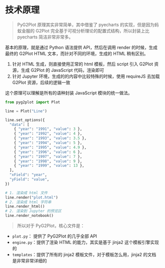 # 技术原理

> PyG2Plot 原理其实非常简单，其中借鉴了 pyecharts 的实现，但是因为蚂蚁金服的 G2Plot 完全基于可视分析理论的配置式结构，所以封装上比 pyecharts 简洁非常非常多。

基本的原理，就是通过 Python 语法提供 API，然后在调用 render 的时候，生成最终的 G2Plot HTML 文本，而针对不同的环境，生成的 HTML 稍有区别。

1. 针对 HTML 生成，则直接使用正常的 html 模板，然后 script 引入 G2Plot 资源，生成 G2Plot 的 JavaScript 代码，渲染即可
2. 针对 Jupyter 环境，生成的的内容中比较特殊的时候，使用 requireJS 去加载 G2Plot 资源，后续的逻辑一致

这个原理可以理解是所有的语种封装 JavaScript 模块的统一做法。

```py
from pyg2plot import Plot

line = Plot("Line")

line.set_options({
  "data": [
    { "year": "1991", "value": 3 },
    { "year": "1992", "value": 4 },
    { "year": "1993", "value": 3.5 },
    { "year": "1994", "value": 5 },
    { "year": "1995", "value": 4.9 },
    { "year": "1996", "value": 6 },
    { "year": "1997", "value": 7 },
    { "year": "1998", "value": 9 },
    { "year": "1999", "value": 13 },
  ],
  "xField": "year",
  "yField": "value",
})

# 1. 渲染成 html 文件
line.render("plot.html")
# 2. 渲染成 html 字符串
line.render_html()
# 2. 渲染到 Jupyter 的预览区
line.render_notebook()
```

> 所以对于 PyG2Plot，核心文件是：

- `plot.py`： 提供了 PyG2Plot 的几乎全部 API
- `engine.py`：提供了渲染 HTML 的能力，其实是基于 jinja2 这个模板引擎实现的
- `templates`：提供了所有的 jinja2 模板文件，对于模板怎么用，jinja2 的文档是非常非常详细的
